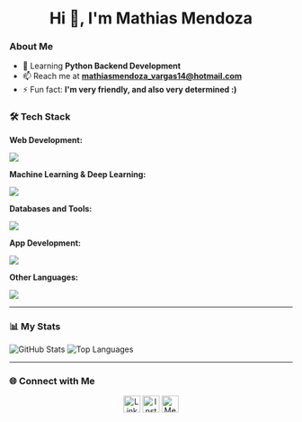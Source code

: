 <h1 align="center">Hi 👋, I'm Mathias Mendoza</h1>

### About Me
- 🌱 Learning **Python Backend Development**
- 📫 Reach me at **mathiasmendoza_vargas14@hotmail.com**
- ⚡ Fun fact: **I'm very friendly, and also very determined :)**

### 🛠️ Tech Stack

**Web Development:**
<div>
  <img src="https://skillicons.dev/icons?i=html,css,sass,bootstrap,tailwind,js,ts,nodejs,react,redux,vue,angular" />
</div>

**Machine Learning & Deep Learning:**
<div>
  <img src="https://skillicons.dev/icons?i=python,pytorch,tensorflow,opencv,pandas,numpy,jupyter,scikit,keras" />
</div>

**Databases and Tools:**
<div>
  <img src="https://skillicons.dev/icons?i=mongodb,mysql,postgres,firebase,git,docker,kubernetes,aws" />
</div>

**App Development:**
<div>
  <img src="https://skillicons.dev/icons?i=flutter,dart" />
</div>

**Other Languages:**
<div>
  <img src="https://skillicons.dev/icons?i=csharp,java,c,php,ruby,r" />
</div>

---

### 📊 My Stats

![GitHub Stats](https://github-readme-stats.vercel.app/api?username=MathiasMendozaVargas&theme=algolia&show_icons=true)
![Top Languages](https://github-readme-stats.vercel.app/api/top-langs/?username=MathiasMendozaVargas&layout=compact&theme=algolia)

---

### 🌐 Connect with Me

<p align="center">
  <a href="https://linkedin.com/in/mathias-mendoza-vargas-19539b263" target="blank"><img src="https://skillicons.dev/icons?i=linkedin" alt="LinkedIn" height="30" /></a>
  <a href="https://instagram.com/mathiasmendozav" target="blank"><img src="https://skillicons.dev/icons?i=instagram" alt="Instagram" height="30" /></a>
  <a href="https://medium.com/@mathiasmendozavargas1403" target="blank"><img src="https://skillicons.dev/icons?i=medium" alt="Medium" height="30" /></a>
</p>

